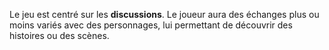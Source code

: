 Le jeu est centré sur les **discussions**. Le joueur aura des échanges plus ou moins variés avec des personnages, lui permettant de découvrir des histoires ou des scènes.